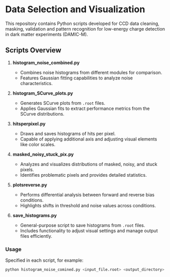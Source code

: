 # Data Selection and Visualization

This repository contains Python scripts developed for CCD data cleaning, masking, validation and pattern recognition for low-energy charge detection in dark matter experiments (DAMIC-M).

## Scripts Overview

1. **histogram_noise_combined.py**
   - Combines noise histograms from different modules for comparison.
   - Features Gaussian fitting capabilities to analyze noise characteristics.

2. **histogram_SCurve_plots.py**
   - Generates SCurve plots from `.root` files.
   - Applies Gaussian fits to extract performance metrics from the SCurve distributions.

3. **hitsperpixel.py**
   - Draws and saves histograms of hits per pixel.
   - Capable of applying additional axis and adjusting visual elements like color scales.

4. **masked_noisy_stuck_pix.py**
   - Analyzes and visualizes distributions of masked, noisy, and stuck pixels.
   - Identifies problematic pixels and provides detailed statistics.

5. **plotsreverse.py**
   - Performs differential analysis between forward and reverse bias conditions.
   - Highlights shifts in threshold and noise values across conditions.

6. **save_histograms.py**
   - General-purpose script to save histograms from `.root` files.
   - Includes functionality to adjust visual settings and manage output files efficiently.

### Usage
Specified in each script, for example:
```bash
python histogram_noise_comined.py <input_file.root> <output_directory>
